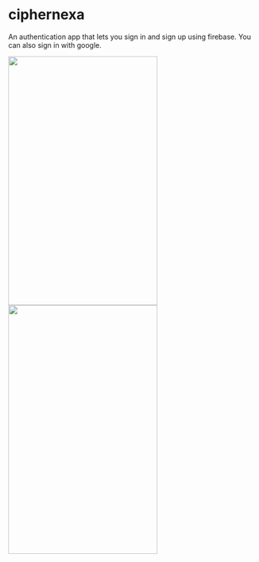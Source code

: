 # ciphernexa

An authentication app that lets you sign in and sign up using firebase. 
You can also sign in with google.

<img src="https://github.com/pryme-empire10/CipherNexa-App/assets/65182511/112d3294-a979-4695-a2a2-334d54e20da0" width="300" height="500">
<img src="https://github.com/pryme-empire10/CipherNexa-App/assets/65182511/661b08bc-c48d-41e6-8d2d-cd7470c4b61d" width="300" height="500">

